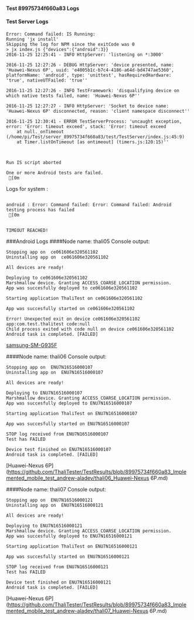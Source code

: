 #### Test 89975734f660a83 Logs

#### Test Server Logs
```
Error: Command failed: IS Running:
Running 'jx install'
Skipping the log for NPM since the exitCode was 0
> jx index.js {"devices":{"android":3}}
2016-11-25 12:25:41 - INFO HttpServer: 'listening on *:3000'

2016-11-25 12:27:26 - DEBUG HttpServer: 'device presented, name: 'Huawei-Nexus 6P', uuid: 'e4005b1c-b7c4-4186-a64d-bd4747ae5360', platformName: 'android', type: 'unittest', hasRequiredHardware: 'true', nativeUTFailed: 'true''

2016-11-25 12:27:26 - INFO TestFramework: 'disqualifying device on which native tests failed, name: 'Huawei-Nexus 6P''

2016-11-25 12:27:27 - INFO HttpServer: 'Socket to device name: 'Huawei-Nexus 6P' disconnected, reason: 'client namespace disconnect''

2016-11-25 12:30:41 - ERROR TestServerProcess: 'uncaught exception, error: 'Error: timeout exceed', stack: 'Error: timeout exceed
    at null._onTimeout (/home/pi/Test/server_89975734f660a83/test/TestServer/index.js:45:9)
    at Timer.listOnTimeout [as ontimeout] (timers.js:120:15)''


 
Run IS script aborted
 
One or more Android tests are failed.
 [0m

```


Logs for system : 
```

android : Error: Command failed: Error: Command failed: Android testing process has failed
 [0m


TIMEOUT REACHED!
```
###Android Logs
####Node name: thali05
Console output:
```
Stopping app on  ce061606e320561102
Uninstalling app on  ce061606e320561102

All devices are ready!

Deploying to ce061606e320561102
Marshmallow device. Granting ACCESS_COARSE_LOCATION permission.
App was succesfully deployed to ce061606e320561102

Starting application ThaliTest on ce061606e320561102

App was succesfully started on ce061606e320561102

Error! Unexpected exit on device ce061606e320561102 app:com.test.thalitest code:null 
Child process exited with code null on device ce061606e320561102
Android task is completed. [FAILED]
```
[samsung-SM-G935F](https://github.com/ThaliTester/TestResults/blob/89975734f660a83_Implemented_mobile_test_andrew-aladev/thali05_samsung-SM-G935F.md)

####Node name: thali06
Console output:
```
Stopping app on  ENU7N16516000107
Uninstalling app on  ENU7N16516000107

All devices are ready!

Deploying to ENU7N16516000107
Marshmallow device. Granting ACCESS_COARSE_LOCATION permission.
App was succesfully deployed to ENU7N16516000107

Starting application ThaliTest on ENU7N16516000107

App was succesfully started on ENU7N16516000107

STOP log received from ENU7N16516000107
Test has FAILED

Device test finished on ENU7N16516000107 
Android task is completed. [FAILED]
```
[Huawei-Nexus 6P](https://github.com/ThaliTester/TestResults/blob/89975734f660a83_Implemented_mobile_test_andrew-aladev/thali06_Huawei-Nexus 6P.md)

####Node name: thali07
Console output:
```
Stopping app on  ENU7N16516000121
Uninstalling app on  ENU7N16516000121

All devices are ready!

Deploying to ENU7N16516000121
Marshmallow device. Granting ACCESS_COARSE_LOCATION permission.
App was succesfully deployed to ENU7N16516000121

Starting application ThaliTest on ENU7N16516000121

App was succesfully started on ENU7N16516000121

STOP log received from ENU7N16516000121
Test has FAILED

Device test finished on ENU7N16516000121 
Android task is completed. [FAILED]
```
[Huawei-Nexus 6P](https://github.com/ThaliTester/TestResults/blob/89975734f660a83_Implemented_mobile_test_andrew-aladev/thali07_Huawei-Nexus 6P.md)




